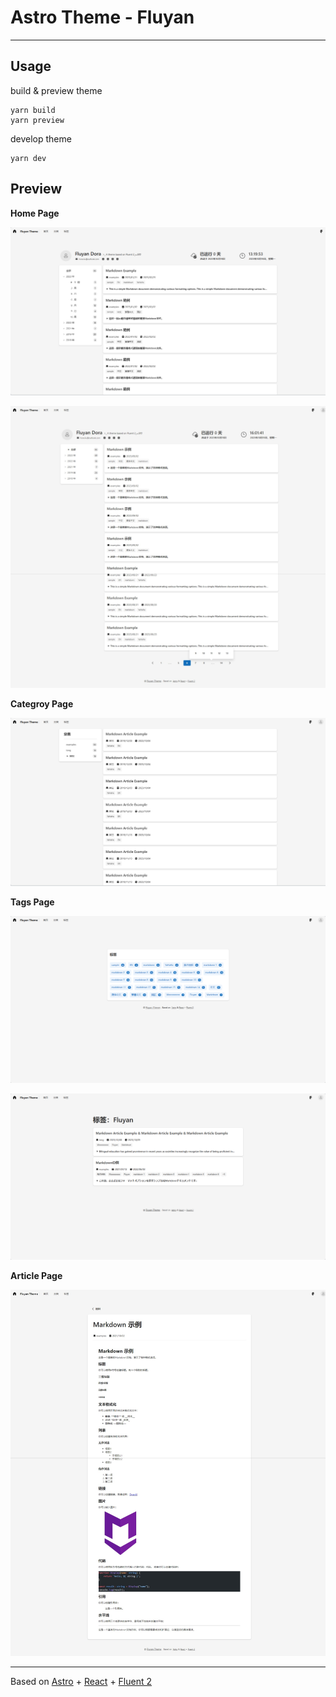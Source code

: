 # Astro Theme - Fluyan

---

## Usage

build & preview theme

```
yarn build
yarn preview
```

develop theme

```
yarn dev
```

## Preview

**Home Page**

![Home Page](/public/screeenshot_01.png)

![Home Page with Paginate](/public/screeenshot_01_1.jpeg)

**Categroy Page**

![Categroy Page](/public/screeenshot_02.png)

**Tags Page**

![Tags Page](/public/screeenshot_03.png)

![Tag Page](/public/screeenshot_04.png)

**Article Page**

![Article Page](/public/screeenshot_05.jpeg)

---

Based on [Astro](https://astro.build/) + [React](https://react.dev/) + [Fluent 2](https://fluent2.microsoft.design/)
